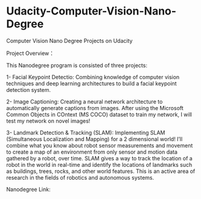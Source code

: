 # Udacity-Computer-Vision-Nano-Degree
Computer Vision Nano Degree Projects on Udacity

Project Overview：

This Nanodegree program is consisted of three projects:

1- Facial Keypoint Detectio: Combining knowledge of computer vision techniques and deep learning architectures to build a facial keypoint detection system. 

2- Image Captioning: Creating a neural network architecture to automatically generate captions from images. After using the Microsoft Common Objects in COntext (MS COCO) dataset to train my network, I will test my network on novel images!

3- Landmark Detection & Tracking (SLAM): Implementing SLAM (Simultaneous Localization and Mapping) for a 2 dimensional world! I’ll combine what you know about robot sensor measurements and movement to create a map of an environment from only sensor and motion data gathered by a robot, over time. SLAM gives a way to track the location of a robot in the world in real-time and identify the locations of landmarks such as buildings, trees, rocks, and other world features. This is an active area of research in the fields of robotics and autonomous systems.


Nanodegree Link:

